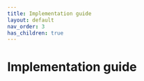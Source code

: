 ```yaml
---
title: Implementation guide
layout: default
nav_order: 3
has_children: true
---
```

# Implementation guide

